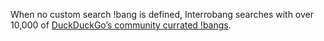 When no custom search !bang is defined, Interrobang searches with over
10,000 of [DuckDuckGo’s community currated !bangs](https://duckduckgo.com/bang_lite.html).
